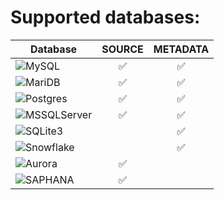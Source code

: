 # Supported databases:

| Database | SOURCE | METADATA |
| --- |:---:|:---:|
| <img alt="MySQL" src="https://img.shields.io/badge/MySQL-SOURCE_/_METADATA-green?logo=mysql"/> | :white_check_mark: | :white_check_mark: |
| <img alt="MariDB" src="https://img.shields.io/badge/MariaDB-SOURCE_/_METADATA-green?logo=mariadb"/> | :white_check_mark: | :white_check_mark: |
| <img alt="Postgres" src="https://img.shields.io/badge/Postgres-SOURCE_/_METADATA-green?logo=postgresql"/> | :white_check_mark: | :white_check_mark: |
| <img alt="MSSQLServer" src="https://img.shields.io/badge/MS_SQL_Server-SOURCE_/_METADATA-green"/> | :white_check_mark: | :white_check_mark: |
| <img alt="SQLite3" src="https://img.shields.io/badge/SQLite3-METADATA-green?logo=sqlite"/> | | :white_check_mark: |
| <img alt="Snowflake" src="https://img.shields.io/badge/Snowflake-METADATA-green?logo=snowflake"/> | | :white_check_mark: |
| <img alt="Aurora" src="https://img.shields.io/badge/Amazon_Aurora-SOURCE-green?logo=amazon_aurora"/> | :white_check_mark: | |
| <img alt="SAPHANA" src="https://img.shields.io/badge/SAPHANA-SOURCE-green?logo=sap"/> | :white_check_mark: | |